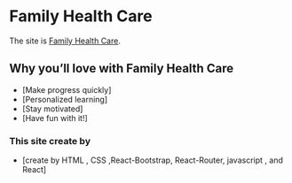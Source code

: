# Family Health Care

The site is [Family Health Care](https://agitated-chandrasekhar-ada434.netlify.app/).

## Why you’ll love  with Family Health Care


 - [Make progress quickly]
 - [Personalized learning]
 - [Stay motivated]
 - [Have fun with it!]

  

### This site create by
 - [create by HTML , CSS ,React-Bootstrap, React-Router, javascript , and React]